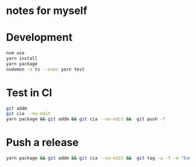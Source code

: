 # notes for myself

# Development

```bash
nvm use
yarn install
yarn package
nodemon -e ts --exec yarn test
```

# Test in CI

```bash
git addm
git cia --no-edit
yarn package && git addm && git cia --no-edit &&  git push -f
```

# Push a release

```bash
yarn package && git addm && git cia --no-edit &&  git tag -a -f -m "bump JS deps" v1.4.0 && git push -f --follow-tags
```
